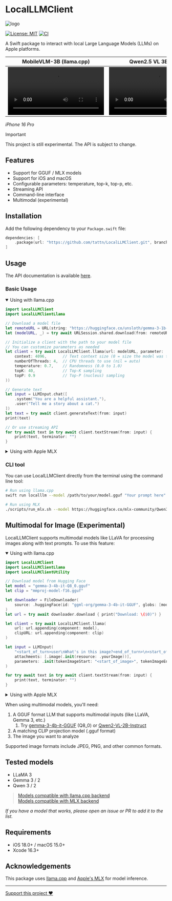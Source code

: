 # LocalLLMClient

![logo](https://github.com/user-attachments/assets/3975c03a-cb1a-474f-94a1-726fd2de93b2)

[![License: MIT](https://img.shields.io/badge/license-MIT-blue.svg)](https://opensource.org/licenses/MIT)
[![CI](https://github.com/tattn/LocalLLMClient/actions/workflows/test.yml/badge.svg)](https://github.com/tattn/LocalLLMClient/actions/workflows/test.yml)

A Swift package to interact with local Large Language Models (LLMs) on Apple platforms.

| MobileVLM-3B (llama.cpp) | Qwen2.5 VL 3B (MLX) |
|:-:|:-:|
|<video src="https://github.com/user-attachments/assets/7704b05c-2a8c-40ef-838c-f9485ad0cfe0">|<video src="https://github.com/user-attachments/assets/475609a4-aaef-4043-aadc-db44c28296ee">|

*iPhone 16 Pro*


> [!IMPORTANT]
> This project is still experimental. The API is subject to change.

## Features

- Support for GGUF / MLX models
- Support for iOS and macOS
- Configurable parameters: temperature, top-k, top-p, etc.
- Streaming API
- Command-line interface
- Multimodal (experimental)

## Installation

Add the following dependency to your `Package.swift` file:

```swift
dependencies: [
    .package(url: "https://github.com/tattn/LocalLLMClient.git", branch: "main")
]
```

## Usage

The API documentation is available [here](https://tattn.github.io/LocalLLMClient/documentation/).

### Basic Usage

<details open>
<summary>Using with llama.cpp</summary>

```swift
import LocalLLMClient
import LocalLLMClientLlama

// Download a model file
let remoteURL = URL(string: "https://huggingface.co/unsloth/gemma-3-1b-it-GGUF/resolve/main/gemma-3-1b-it-Q5_K_M.gguf")!
let (modelURL, _) = try await URLSession.shared.download(from: remoteURL)

// Initialize a client with the path to your model file
// You can customize parameters as needed
let client = try await LocalLLMClient.llama(url: modelURL, parameter: .init(
    context: 4096,       // Text context size (0 = size the model was trained on)
    numberOfThreads: 4,  // CPU threads to use (nil = auto)
    temperature: 0.7,    // Randomness (0.0 to 1.0)
    topK: 40,            // Top-K sampling
    topP: 0.9            // Top-P (nucleus) sampling
))

// Generate text
let input = LLMInput.chat([
    .system("You are a helpful assistant."),
    .user("Tell me a story about a cat.")
])
let text = try await client.generateText(from: input)
print(text)

// Or use streaming API
for try await text in try await client.textStream(from: input) {
    print(text, terminator: "")
}
```
</details>

<details>
<summary>Using with Apple MLX</summary>

```swift
import LocalLLMClient
import LocalLLMClientMLX
import LocalLLMClientUtility

// Download model from Hugging Face
let downloader = FileDownloader(
    source: .huggingFace(id: "mlx-community/Qwen3-1.7B-4bit", globs: .mlx)
)
let modelURL = try await downloader.download { print("Progress: \($0)") }

// Initialize a client with the downloaded model
// You can customize parameters as needed
let client = try await LocalLLMClient.mlx(url: modelURL, parameter: .init(
    temperature: 0.7,    // Randomness (0.0 to 1.0)
    topP: 0.9            // Top-P (nucleus) sampling
))

// Generate text
let input = LLMInput.chat([
    .system("You are a helpful assistant."),
    .user("Tell me a story about a cat.")
])
let text = try await client.generateText(from: input)
print(text)

// Or use streaming API
for try await text in try await client.textStream(from: input) {
    print(text, terminator: "")
}
```
</details>

### CLI tool

You can use LocalLLMClient directly from the terminal using the command line tool:

```bash
# Run using llama.cpp
swift run localllm --model /path/to/your/model.gguf "Your prompt here"

# Run using MLX
./scripts/run_mlx.sh --model https://huggingface.co/mlx-community/Qwen3-1.7B-4bit "Your prompt here"
```

## Multimodal for Image (Experimental)

LocalLLMClient supports multimodal models like LLaVA for processing images along with text prompts. To use this feature:

<details open>
<summary>Using with llama.cpp</summary>

```swift
import LocalLLMClient
import LocalLLMClientLlama
import LocalLLMClientUtility

// Download model from Hugging Face
let model = "gemma-3-4b-it-Q8_0.gguf"
let clip = "mmproj-model-f16.gguf"

let downloader = FileDownloader(
    source: .huggingFace(id: "ggml-org/gemma-3-4b-it-GGUF", globs: [model, clip]),
)
let url = try await downloader.download { print("Download: \($0)") }

let client = try await LocalLLMClient.llama(
    url: url.appending(component: model),
    clipURL: url.appending(component: clip)
)

let input = LLMInput(
    "<start_of_turn>user\nWhat's in this image?<end_of_turn>\n<start_of_turn>assistant\n",
    attachments: [.image(.init(resource: .yourImage))],
    parameters: .init(tokenImageStart: "<start_of_image>", tokenImageEnd: "<end_of_image>")
)

for try await text in try await client.textStream(from: input) {
    print(text, terminator: "")
}
```
</details>

<details>
<summary>Using with Apple MLX</summary>

```swift
import LocalLLMClient
import LocalLLMClientMLX
import LocalLLMClientUtility

// Download model from Hugging Face
let downloader = FileDownloader(
    source: .huggingFace(id: "mlx-community/Qwen2-VL-2B-Instruct-4bit", globs: .mlx)
)
let modelURL = try await downloader.download { print("Progress: \($0)") }

let client = try await LocalLLMClient.mlx(url: modelURL)

let input = LLMInput(
    "What can you see in this image?",
    attachments: [.image(.init(resource: .yourImage))]
)

for try await text in try await client.textStream(from: input) {
    print(text, terminator: "")
}
```
</details>

When using multimodal models, you'll need:
1. A GGUF format LLM that supports multimodal inputs (like LLaVA, Gemma 3, etc.)
    1. Try [gemma-3-4b-it-GGUF](https://huggingface.co/ggml-org/gemma-3-4b-it-GGUF/tree/main) (Q8_0) or [Qwen2-VL-2B-Instruct](https://huggingface.co/mlx-community/Qwen2-VL-2B-Instruct-4bit/tree/main)
2. A matching CLIP projection model (.gguf format)
3. The image you want to analyze

Supported image formats include JPEG, PNG, and other common formats.

## Tested models

- LLaMA 3
- Gemma 3 / 2
- Qwen 3 / 2


> [Models compatible with llama.cpp backend](https://github.com/ggml-org/llama.cpp?tab=readme-ov-file#text-only)  
> [Models compatible with MLX backend](https://github.com/ml-explore/mlx-swift-examples/blob/main/Libraries/MLXLLM/Documentation.docc/Documentation.md)  

*If you have a model that works, please open an issue or PR to add it to the list.*

## Requirements

- iOS 18.0+ / macOS 15.0+
- Xcode 16.3+

## Acknowledgements

This package uses [llama.cpp](https://github.com/ggml-org/llama.cpp) and [Apple's MLX](https://opensource.apple.com/projects/mlx/) for model inference.

---

[Support this project :heart:](https://github.com/sponsors/tattn)
